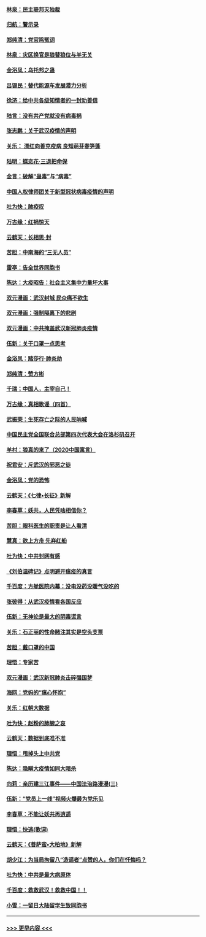 #### [林泉：民主联邦灭独裁](../pages/nsc993/n11870998.md?t=02160355) 
#### [归航：警示录](../pages/nsc993/n11870963.md?t=02160355) 
#### [郑纯清：党官鸣冤词](../pages/nsc993/n11870938.md?t=02160355) 
#### [林泉：灾区换官是狼替狼位与羊无关](../pages/nsc993/n11870896.md?t=02160355) 
#### [金浴凤：乌托邦之蛊](../pages/nsc993/n11870879.md?t=02160355) 
#### [吕锡民：替代能源车发展潜力分析](../pages/nsc993/n11870656.md?t=02160355) 
#### [徐济：给中共各级知情者的一封劝善信](../pages/nsc993/n11868561.md?t=02160355) 
#### [陆言：没有共产党就没有病毒祸](../pages/nsc993/n11868232.md?t=02160355) 
#### [张志鹏：关于武汉疫情的声明](../pages/nsc993/n11867182.md?t=02160355) 
#### [关乐： 漂红向善克疫病 良知萌芽春笋蓬](../pages/nsc993/n11865710.md?t=02160355) 
#### [陆明：蝶恋花‧三退把命保](../pages/nsc993/n11865673.md?t=02160355) 
#### [金言：破解“蛊毒”与“病毒”](../pages/nsc993/n11864103.md?t=02160355) 
#### [中国人权律师团关于新型冠状病毒疫情的声明](../pages/nsc993/n11864249.md?t=02160355) 
#### [吐为快：肺疫叹](../pages/nsc993/n11864027.md?t=02160355) 
#### [万古缘：红祸惊天](../pages/nsc993/n11864079.md?t=02160355) 
#### [云鹤天：长相思‧封](../pages/nsc993/n11864006.md?t=02160355) 
#### [苦胆：中南海的“三无人员”](../pages/nsc993/n11862997.md?t=02160355) 
#### [雷亭：告全世界同胞书](../pages/nsc993/n11862572.md?t=02160355) 
#### [陈达：大疫昭告：社会主义集中力量坏大事](../pages/nsc993/n11859419.md?t=02160355) 
#### [双元漫画：武汉封城 民众痛不欲生](../pages/nsc993/n11859287.md?t=02160355) 
#### [双元漫画：强制隔离下的悲剧](../pages/nsc993/n11859244.md?t=02160355) 
#### [双元漫画：中共掩盖武汉新冠肺炎疫情](../pages/nsc993/n11858249.md?t=02160355) 
#### [伍新：关于口罩一点思考](../pages/nsc993/n11859195.md?t=02160355) 
#### [金浴凤：踏莎行‧肺炎劫](../pages/nsc993/n11858227.md?t=02160355) 
#### [郑纯清：赞方彬](../pages/nsc993/n11856803.md?t=02160355) 
#### [千瑞；中国人，主宰自己！](../pages/nsc993/n11856793.md?t=02160355) 
#### [万古缘：真相歌谣（四首）](../pages/nsc993/n11856263.md?t=02160355) 
#### [武振荣：生死存亡之际的人民呐喊](../pages/nsc993/n11856256.md?t=02160355) 
#### [中国民主党全国联合总部第四次代表大会在洛杉矶召开](../pages/nsc993/n11856344.md?t=02160355) 
#### [羊村：狼真的来了（2020中国寓言）](../pages/nsc993/n11856229.md?t=02160355) 
#### [祝君安：斥武汉的邪恶之徒](../pages/nsc993/n11855861.md?t=02160355) 
#### [金浴凤：党的恐怖](../pages/nsc993/n11855849.md?t=02160355) 
#### [云鹤天：《七律▪长征》新解](../pages/nsc993/n11855479.md?t=02160355) 
#### [李春草：妖共，人民凭啥相信你？](../pages/nsc993/n11855196.md?t=02160355) 
#### [苦胆：眼科医生的职责是让人看清](../pages/nsc993/n11853840.md?t=02160355) 
#### [慧真：欲上方舟 先弃红船](../pages/nsc993/n11853483.md?t=02160355) 
#### [吐为快：中共封网有感](../pages/nsc993/n11852575.md?t=02160355) 
#### [《刘伯温碑记》点明避开瘟疫的真言](../pages/nsc993/n11852128.md?t=02160355) 
#### [千百度：方舱医院内幕：没电没药没暖气没吃的](../pages/nsc993/n11850211.md?t=02160355) 
#### [张彼得：从武汉疫情看各国反应](../pages/nsc993/n11850102.md?t=02160355) 
#### [伍新：无神论是最大的阴毒谎言](../pages/nsc993/n11846129.md?t=02160355) 
#### [关乐：石正丽的性命赌注其实是空头支票](../pages/nsc993/n11846109.md?t=02160355) 
#### [苦胆：戴口罩的中国](../pages/nsc993/n11845576.md?t=02160355) 
#### [理悟：专家苦](../pages/nsc993/n11845564.md?t=02160355) 
#### [双元漫画：武汉新冠肺炎击碎强国梦](../pages/nsc993/n11843320.md?t=02160355) 
#### [海网：党妈的“瘟心怀抱”](../pages/nsc993/n11840740.md?t=02160355) 
#### [关乐：红朝大数据](../pages/nsc993/n11840675.md?t=02160355) 
#### [吐为快：赵粉的肺腑之哀](../pages/nsc993/n11840618.md?t=02160355) 
#### [云鹤天：数据到底准不准](../pages/nsc993/n11840325.md?t=02160355) 
#### [理悟：甩掉头上中共党](../pages/nsc993/n11838826.md?t=02160355) 
#### [陈达：隐瞒大疫情如同大暗杀](../pages/nsc993/n11838771.md?t=02160355) 
#### [向莉：亲历建三江事件——中国法治路漫漫(三)](../pages/nsc993/n11831825.md?t=02160355) 
#### [伍新：“党员上一线”视频火爆最为党乐见](../pages/nsc993/n11838200.md?t=02160355) 
#### [李春草：不能让妖共再逍遥](../pages/nsc993/n11838102.md?t=02160355) 
#### [理悟：快逃(歌词)](../pages/nsc993/n11838083.md?t=02160355) 
#### [云鹤天：《菩萨蛮▪大柏地》新解](../pages/nsc993/n11838059.md?t=02160355) 
#### [胡少江：为当局拘留八“造谣者”点赞的人，你们在忏悔吗？](../pages/nsc993/n11836801.md?t=02160355) 
#### [吐为快：中共是最大病原体](../pages/nsc993/n11836748.md?t=02160355) 
#### [千百度：救救武汉！救救中国！！](../pages/nsc993/n11836145.md?t=02160355) 
#### [小雪：一留日大陆留学生致同胞书](../pages/nsc993/n11834624.md?t=02160355) 

----
#### [ >>> 更早内容 <<< ](../indexes/nsc993-earlier.md)
